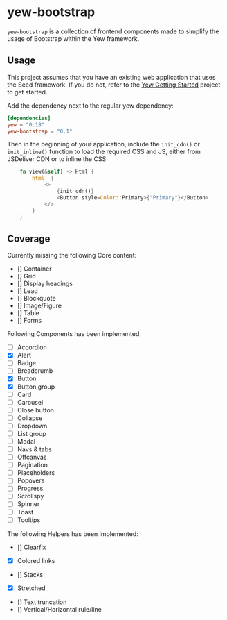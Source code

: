 # yew-bootstrap

`yew-bootstrap` is a collection of frontend components made to simplify the usage of Bootstrap within the Yew framework.

## Usage

This project assumes that you have an existing web application that uses the Seed framework.
If you do not, refer to the [Yew Getting Started](https://yew.rs/getting-started/build-a-sample-app) project to get started.

Add the dependency next to the regular yew dependency:

```toml
[dependencies]
yew = "0.18"
yew-bootstrap = "0.1"
```

Then in the beginning of your application, include the `init_cdn()` or `init_inline()` function to load the required CSS and JS, either from JSDeliver CDN or to inline the CSS:

```Rust
    fn view(&self) -> Html {
        html! {
            <>
                {init_cdn()}
                <Button style=Color::Primary>{"Primary"}</Button>
            </>
        }
    }
```

## Coverage

Currently missing the following Core content:

- [] Container
- [] Grid
- [] Display headings
- [] Lead
- [] Blockquote
- [] Image/Figure
- [] Table
- [] Forms

Following Components has been implemented:

- [ ] Accordion
- [x] Alert
- [ ] Badge
- [ ] Breadcrumb
- [x] Button
- [x] Button group
- [ ] Card
- [ ] Carousel
- [ ] Close button
- [ ] Collapse
- [ ] Dropdown
- [ ] List group
- [ ] Modal
- [ ] Navs & tabs
- [ ] Offcanvas
- [ ] Pagination
- [ ] Placeholders
- [ ] Popovers
- [ ] Progress
- [ ] Scrollspy
- [ ] Spinner
- [ ] Toast
- [ ] Tooltips

The following Helpers has been implemented:

- [] Clearfix
- [x] Colored links
- [] Stacks
- [x] Stretched
- [] Text truncation
- [] Vertical/Horizontal rule/line